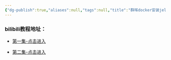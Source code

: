 ```yaml
---
{"dg-publish":true,"aliases":null,"tags":null,"title":"群晖docker安装jellyfin影视系统","permalink":"/0102-erjixitong/docker/群晖docker安装jellyfin影视系统/","dgPassFrontmatter":true,"noteIcon":""}
---
```




### bilibili教程地址：

* [第一集-点击进入](https://www.bilibili.com/video/BV16u411177n/?spm_id_from=333.999.0.0)

* [第二集-点击进入](https://www.bilibili.com/video/BV1Gt4y1x7GQ/?spm_id_from=333.999.0.0)


